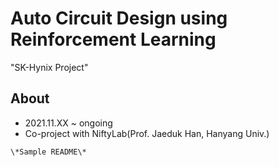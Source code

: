 # Auto Circuit Design using Reinforcement Learning
"SK-Hynix Project"
## About 
- 2021.11.XX ~ ongoing
- Co-project with NiftyLab(Prof. Jaeduk Han, Hanyang Univ.)

`\*Sample README\*`

